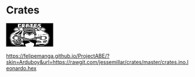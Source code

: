 # Crates
![Menu Graphic](art/menu/menu.png)

https://felipemanga.github.io/ProjectABE/?skin=Arduboy&url=https://rawgit.com/jessemillar/crates/master/crates.ino.leonardo.hex
